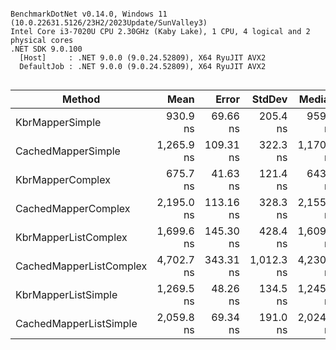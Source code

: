 ```

BenchmarkDotNet v0.14.0, Windows 11 (10.0.22631.5126/23H2/2023Update/SunValley3)
Intel Core i3-7020U CPU 2.30GHz (Kaby Lake), 1 CPU, 4 logical and 2 physical cores
.NET SDK 9.0.100
  [Host]     : .NET 9.0.0 (9.0.24.52809), X64 RyuJIT AVX2
  DefaultJob : .NET 9.0.0 (9.0.24.52809), X64 RyuJIT AVX2


```
| Method                  | Mean       | Error     | StdDev     | Median     | Gen0   | Allocated |
|------------------------ |-----------:|----------:|-----------:|-----------:|-------:|----------:|
| KbrMapperSimple         |   930.9 ns |  69.66 ns |   205.4 ns |   959.2 ns | 0.3414 |     536 B |
| CachedMapperSimple      | 1,265.9 ns | 109.31 ns |   322.3 ns | 1,170.7 ns | 0.2232 |     352 B |
| KbrMapperComplex        |   675.7 ns |  41.63 ns |   121.4 ns |   643.6 ns | 0.3414 |     536 B |
| CachedMapperComplex     | 2,195.0 ns | 113.16 ns |   328.3 ns | 2,155.8 ns | 0.6294 |     992 B |
| KbrMapperListComplex    | 1,699.6 ns | 145.30 ns |   428.4 ns | 1,609.9 ns | 0.7744 |    1216 B |
| CachedMapperListComplex | 4,702.7 ns | 343.31 ns | 1,012.3 ns | 4,230.5 ns | 1.3962 |    2192 B |
| KbrMapperListSimple     | 1,269.5 ns |  48.26 ns |   134.5 ns | 1,245.1 ns | 0.7744 |    1216 B |
| CachedMapperListSimple  | 2,059.8 ns |  69.34 ns |   191.0 ns | 2,024.0 ns | 0.5798 |     912 B |
